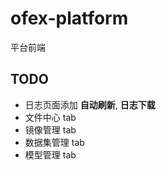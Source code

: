 # ofex-platform

平台前端

## TODO

- 日志页面添加 **自动刷新**, **日志下载**
- 文件中心 tab
- 镜像管理 tab
- 数据集管理 tab
- 模型管理 tab
